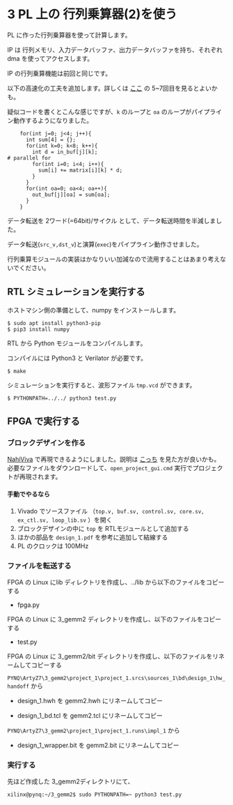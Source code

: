 # 3 PL 上の 行列乗算器(2)を使う

PL に作った行列乗算器を使って計算します。

IP は 行列メモリ、入力データバッファ、出力データバッファを持ち、それぞれ dma を使ってアクセスします。

IP の行列乗算機能は前回と同じです。

以下の高速化の工夫を追加します。詳しくは [ここ](https://github.com/tom01h/TIL/tree/master/petalinux_dma) の 5~7回目を見るとよいかも。

疑似コードを書くとこんな感じですが、`k` のループと `oa` のループがパイプライン動作するようになりました。

```
    for(int j=0; j<4; j++){
      int sum[4] = {};
      for(int k=0; k<8; k++){
      	int d = in_buf[j][k];
# parallel for
        for(int i=0; i<4; i++){
          sum[i] += matrix[i][k] * d;
        }
      }
      for(int oa=0; oa<4; oa++){
        out_buf[j][oa] = sum[oa];
      }
    }
```

データ転送を 2ワード(=64bit)/サイクル として、データ転送時間を半減しました。  

データ転送(`src_v,dst_v`)と演算(`exec`)をパイプライン動作させました。

行列乗算モジュールの実装はかなりいい加減なので流用することはあまり考えないでください。

## RTL シミュレーションを実行する

ホストマシン側の準備として、numpy をインストールします。

```
$ sudo apt install python3-pip
$ pip3 install numpy
```

RTL から Python モジュールをコンパイルします。

コンパイルには Python3 と Verilator が必要です。

```
$ make
```

シミュレーションを実行すると、波形ファイル `tmp.vcd` ができます。

```
$ PYTHONPATH=../../ python3 test.py
```

## FPGA で実行する

### ブロックデザインを作る

[NahiViva](https://github.com/tokuden/NahiViva) で再現できるようにしました。説明は [こっち](http://nahitafu.cocolog-nifty.com/nahitafu/2019/05/post-2cfa5c.html) を見た方が良いかも。  
必要なファイルをダウンロードして、```open_project_gui.cmd``` 実行でプロジェクトが再現されます。

#### 手動でやるなら

1. Vivado でソースファイル （`top.v, buf.sv, control.sv, core.sv, ex_ctl.sv, loop_lib.sv` ）を開く
2. ブロックデザインの中に `top` を RTLモジュールとして追加する
3. ほかの部品を `design_1.pdf` を参考に追加して結線する
4. PL のクロックは 100MHz

### ファイルを転送する

FPGA の Linux にlib ディレクトリを作成し、../lib から以下のファイルをコピーする

- fpga.py

FPGA の Linux に 3_gemm2 ディレクトリを作成し、以下のファイルをコピーする

- test.py

FPGA の Linux に 3_gemm2/bit ディレクトリを作成し、以下のファイルをリネームしてコピーする

`PYNQ\ArtyZ7\3_gemm2\project_1\project_1.srcs\sources_1\bd\design_1\hw_handoff` から

- design_1.hwh を gemm2.hwh にリネームしてコピー

- design_1_bd.tcl を gemm2.tcl にリネームしてコピー

`PYNQ\ArtyZ7\3_gemm2\project_1\project_1.runs\impl_1` から

- design_1_wrapper.bit を gemm2.bit にリネームしてコピー

### 実行する

先ほど作成した 3_gemm2ディレクトリにて、

```
xilinx@pynq:~/3_gemm2$ sudo PYTHONPATH=~ python3 test.py
```

